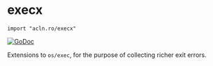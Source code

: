 execx
=====

`import "acln.ro/execx"`

[![GoDoc](https://godoc.org/acln.ro/execx?status.svg)](https://godoc.org/acln.ro/execx)

Extensions to `os/exec`, for the purpose of collecting richer exit errors.
